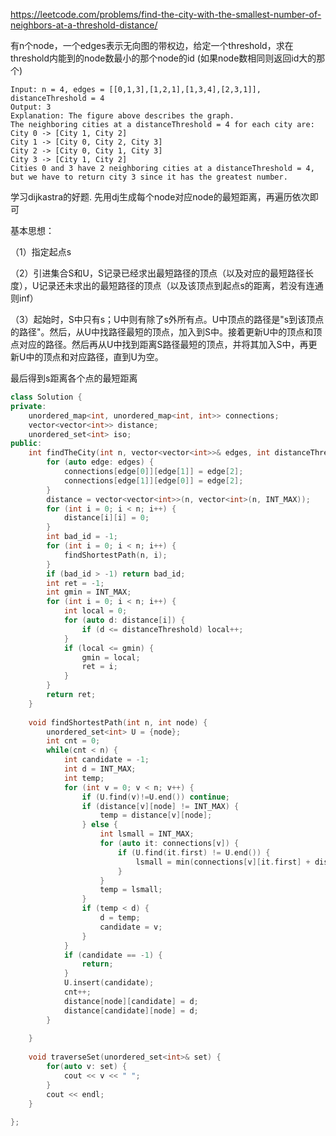 https://leetcode.com/problems/find-the-city-with-the-smallest-number-of-neighbors-at-a-threshold-distance/

有n个node，一个edges表示无向图的带权边，给定一个threshold，求在threshold内能到的node数最小的那个node的id (如果node数相同则返回id大的那个)

```
Input: n = 4, edges = [[0,1,3],[1,2,1],[1,3,4],[2,3,1]], distanceThreshold = 4
Output: 3
Explanation: The figure above describes the graph. 
The neighboring cities at a distanceThreshold = 4 for each city are:
City 0 -> [City 1, City 2] 
City 1 -> [City 0, City 2, City 3] 
City 2 -> [City 0, City 1, City 3] 
City 3 -> [City 1, City 2] 
Cities 0 and 3 have 2 neighboring cities at a distanceThreshold = 4, but we have to return city 3 since it has the greatest number.
```

学习dijkastra的好题. 先用dj生成每个node对应node的最短距离，再遍历依次即可

基本思想：

（1）指定起点s

（2）引进集合S和U，S记录已经求出最短路径的顶点（以及对应的最短路径长度），U记录还未求出的最短路径的顶点（以及该顶点到起点s的距离，若没有连通则inf）

（3）起始时，S中只有s；U中则有除了s外所有点。U中顶点的路径是"s到该顶点的路径"。然后，从U中找路径最短的顶点，加入到S中。接着更新U中的顶点和顶点对应的路径。然后再从U中找到距离S路径最短的顶点，并将其加入S中，再更新U中的顶点和对应路径，直到U为空。

最后得到s距离各个点的最短距离


```cpp
class Solution {
private:
    unordered_map<int, unordered_map<int, int>> connections;
    vector<vector<int>> distance;
    unordered_set<int> iso;
public:
    int findTheCity(int n, vector<vector<int>>& edges, int distanceThreshold) {
        for (auto edge: edges) {
            connections[edge[0]][edge[1]] = edge[2];
            connections[edge[1]][edge[0]] = edge[2];
        }
        distance = vector<vector<int>>(n, vector<int>(n, INT_MAX));
        for (int i = 0; i < n; i++) {
            distance[i][i] = 0;
        }
        int bad_id = -1;
        for (int i = 0; i < n; i++) {
            findShortestPath(n, i);
        }
        if (bad_id > -1) return bad_id;
        int ret = -1;
        int gmin = INT_MAX;
        for (int i = 0; i < n; i++) {
            int local = 0;
            for (auto d: distance[i]) {
                if (d <= distanceThreshold) local++;
            }
            if (local <= gmin) {
                gmin = local;
                ret = i;
            }
        }
        return ret;
    }
    
    void findShortestPath(int n, int node) {
        unordered_set<int> U = {node};
        int cnt = 0;
        while(cnt < n) {
            int candidate = -1;
            int d = INT_MAX;
            int temp;
            for (int v = 0; v < n; v++) {
                if (U.find(v)!=U.end()) continue;
                if (distance[v][node] != INT_MAX) {
                    temp = distance[v][node];
                } else {
                    int lsmall = INT_MAX;
                    for (auto it: connections[v]) {
                        if (U.find(it.first) != U.end()) {
                            lsmall = min(connections[v][it.first] + distance[it.first][node], lsmall);
                        }
                    }
                    temp = lsmall;
                }
                if (temp < d) {
                    d = temp;
                    candidate = v;
                }
            }
            if (candidate == -1) {
                return;
            }
            U.insert(candidate);
            cnt++;
            distance[node][candidate] = d;
            distance[candidate][node] = d;
        }
        
    }
    
    void traverseSet(unordered_set<int>& set) {
        for(auto v: set) {
            cout << v << " ";
        }
        cout << endl;
    }
    
};

```